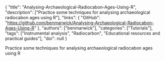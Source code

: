 {
  "title": "Analysing-Archaeological-Radiocabon-Ages-Using-R",
  "description": ["Practice some techniques for analysing archaeological radiocabon ages using R"],
  "links": {
    "GitHub": "https://github.com/benmarwick/Analysing-Archaeological-Radiocabon-Ages-Using-R"
  },
  "authors": ["benmarwick"],
  "categories": ["Tutorials"],
  "tags": ["Instrumental analysis", "Radiocarbon", "Educational resources and practical guides"],
  "doi": null
}

<!-- Generated by csv2md.R – do not edit by hand -->

Practice some techniques for analysing archaeological radiocabon ages using R